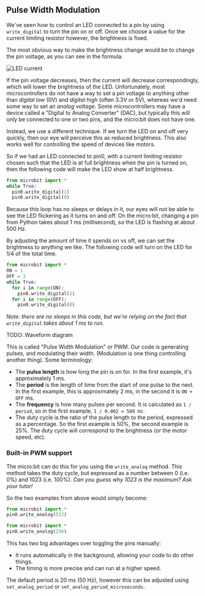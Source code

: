 ## Pulse Width Modulation

We've seen how to control an LED connected to a pin by using `write_digital` to turn the pin on or off. Once we choose a value for the current limiting resistor however, the brightness is fixed.

The most obvious way to make the brightness change would be to change the pin voltage, as you can see in the formula:

![LED current](http://mathurl.com/y8vbxndb.png)

If the pin voltage decreases, then the current will decrease correspondingly, which will lower the brightness of the LED. Unfortunately, most microcontrollers do not have a way to set a pin voltage to anything other than *digital low* (0V) and *digital high* (often 3.3V or 5V), whereas we'd need some way to set an *analog voltage*. Some microcontrollers may have a device called a "Digital to Analog Converter" (DAC), but typically this will only be connected to one or two pins, and the micro:bit does not have one.

Instead, we use a different technique. If we turn the LED on and off very quickly, then our eye will perceive this as reduced brightness. This also works well for controlling the speed of devices like motors.

So if we had an LED connected to pin0, with a current limiting resistor chosen such that the LED is at full brightness when the pin is turned on, then the following code will make the LED show at half brightness.

```python
from microbit import *
while True:
  pin0.write_digital(1)
  pin0.write_digital(0)
```

Because this loop has no sleeps or delays in it, our eyes will not be able to see the LED flickering as it turns on and off. On the micro:bit, changing a pin from Python takes about 1 ms (millisecond), so the LED is flashing at about 500 Hz.

By adjusting the amount of time it spends on vs off, we can set the brightness to anything we like. The following code will turn on the LED for 1/4 of the total time.

```python
from microbit import *
ON = 1
OFF = 3
while True:
  for i in range(ON):
    pin0.write_digital(1)
  for i in range(OFF):
    pin0.write_digital(0)
```

*Note: there are no sleeps in this code, but we're relying on the fact that `write_digital` takes about 1 ms to run.*

TODO: Waveform diagram

This is called "Pulse Width Modulation" or PWM. Our code is generating pulses, and modulating their width. (Modulation is one thing controlling another thing). Some terminology:

* The **pulse length** is how long the pin is on for. In the first example, it's approximately 1 ms.
* The **period** is the length of time from the start of one pulse to the next. In the first example, this is approximately 2 ms, in the second it is `ON + OFF` ms.
* The **frequency** is how many pulses per second. It is calculated as `1 / period`, so in the first example, `1 / 0.002 = 500 Hz`.
* The duty cycle is the ratio of the pulse length to the period, expressed as a percentage. So the first example is 50%, the second example is 25%. The duty cycle will correspond to the brightness (or the motor speed, etc).

### Built-in PWM support

The micro:bit can do this for you using the `write_analog` method. This method takes the duty cycle, but expressed as a number between 0 (i.e. 0%) and 1023 (i.e. 100%). *Can you guess why 1023 is the maximum? Ask your tutor!*

So the two examples from above would simply become:

```python
from microbit import *
pin0.write_analog(512)
```

```python
from microbit import *
pin0.write_analog(256)
```

This has two big advantages over toggling the pins manually:

* It runs automatically in the background, allowing your code to do other things.
* The timing is more precise and can run at a higher speed.

The default period is 20 ms (50 Hz), however this can be adjusted using `set_analog_period` or `set_analog_period_microseconds`.

